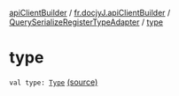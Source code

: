 [apiClientBuilder](../../index.md) / [fr.docjyJ.apiClientBuilder](../index.md) / [QuerySerializeRegisterTypeAdapter](index.md) / [type](./type.md)

# type

`val type: `[`Type`](https://docs.oracle.com/javase/6/docs/api/java/lang/reflect/Type.html) [(source)](https://github.com/docjyj/apiClientBuilder/tree/master/src/main/kotlin/fr/docjyJ/apiClientBuilder/QuerySerializeRegisterTypeAdapter.kt#L6)